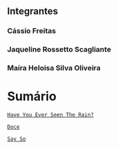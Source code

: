 ## Integrantes
### Cássio Freitas
### Jaqueline Rossetto Scagliante
### Maíra Heloisa Silva Oliveira
# Sumário

[`Have You Ever Seen The Rain?`](./haveyoueverseentherain-creedenceclearwaterrevival.md)

[`Doce`](./doce-jao.md)

[`Say So`](./sayso-dojacat.md)
